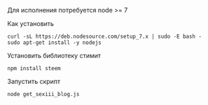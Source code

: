 Для исполнения потребуется node >= 7 

Как установить

```
curl -sL https://deb.nodesource.com/setup_7.x | sudo -E bash -
sudo apt-get install -y nodejs
```

Установить библиотеку стимит

```
npm install steem
```

Запустить скрипт


```
node get_sexiii_blog.js 
```


